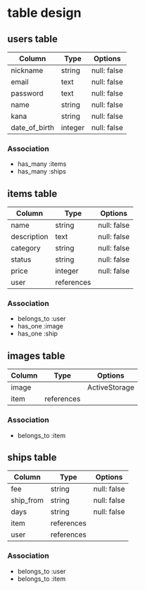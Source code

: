 # table design

## users table

| Column             | Type    | Options     |
| ------------------ | ------- | ----------- |
| nickname           | string  | null: false |
| email              | text    | null: false |
| password           | text    | null: false |
| name               | string  | null: false |
| kana               | string  | null: false |
| date_of_birth      | integer | null: false |

### Association

- has_many :items
- has_many :ships


## items table

| Column      | Type        | Options       |
| ---------   | ----------- | ------------- |
| name        | string      | null: false   |
| description | text        | null: false   |
| category    | string      | null: false   |
| status      | string      | null: false   |
| price       | integer     | null: false   |
| user        | references  |               |

### Association

- belongs_to :user
- has_one :image
- has_one :ship


## images table

| Column      | Type        | Options       |
| ---------   | ----------- | ------------- |
| image       |             | ActiveStorage |
| item        | references  |               |

### Association

- belongs_to :item


## ships table

| Column       | Type        | Options     |
| ------------ | ----------- | ----------- |
| fee          | string      | null: false |
| ship_from    | string      | null: false |
| days         | string      | null: false |
| item         | references  |             |
| user         | references  |             |

### Association

- belongs_to :user
- belongs_to :item



